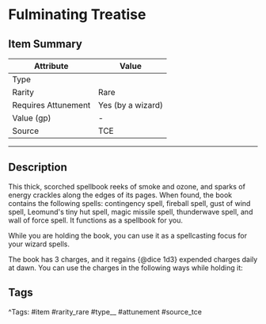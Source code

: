 # Fulminating Treatise

## Item Summary

| Attribute            | Value                        |
|----------------------|------------------------------|
| Type                 |   |
| Rarity               | Rare             |
| Requires Attunement  | Yes (by a wizard)                |
| Value (gp)           | -    |
| Source               | TCE |

---

## Description

This thick, scorched spellbook reeks of smoke and ozone, and sparks of energy crackles along the edges of its pages. When found, the book contains the following spells: contingency spell, fireball spell, gust of wind spell, Leomund's tiny hut spell, magic missile spell, thunderwave spell, and wall of force spell. It functions as a spellbook for you.

While you are holding the book, you can use it as a spellcasting focus for your wizard spells.

The book has 3 charges, and it regains {@dice 1d3} expended charges daily at dawn. You can use the charges in the following ways while holding it:

## Tags

^Tags: #item #rarity_rare #type__ #attunement #source_tce